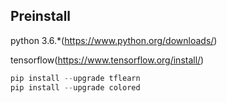 Preinstall
----
python 3.6.*(https://www.python.org/downloads/)

tensorflow(https://www.tensorflow.org/install/)
```python 
pip install --upgrade tflearn
pip install --upgrade colored


